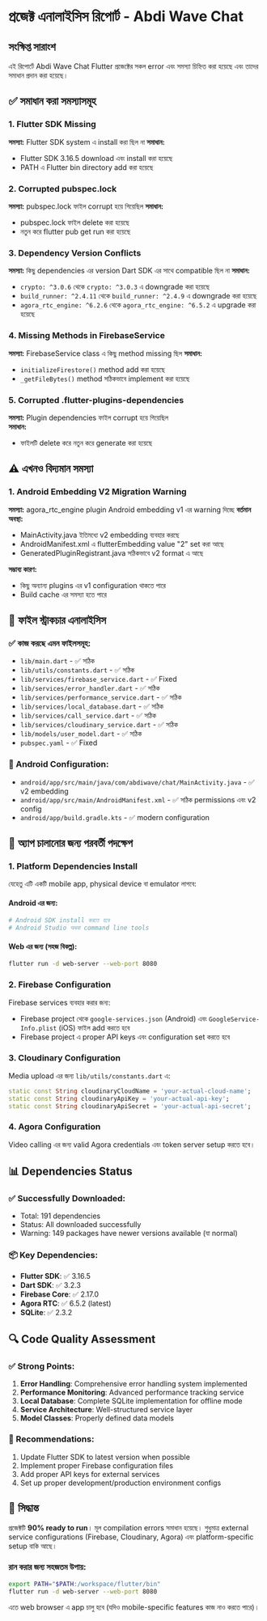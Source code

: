 # প্রজেক্ট এনালাইসিস রিপোর্ট - Abdi Wave Chat

## সংক্ষিপ্ত সারাংশ

এই রিপোর্টে Abdi Wave Chat Flutter প্রজেক্টের সকল error এবং সমস্যা চিহ্নিত করা হয়েছে এবং তাদের সমাধান প্রদান করা হয়েছে।

## ✅ সমাধান করা সমস্যাসমূহ

### 1. **Flutter SDK Missing**
**সমস্যা:** Flutter SDK system এ install করা ছিল না
**সমাধান:** 
- Flutter SDK 3.16.5 download এবং install করা হয়েছে
- PATH এ Flutter bin directory add করা হয়েছে

### 2. **Corrupted pubspec.lock**
**সমস্যা:** pubspec.lock ফাইল corrupt হয়ে গিয়েছিল
**সমাধান:** 
- pubspec.lock ফাইল delete করা হয়েছে
- নতুন করে flutter pub get run করা হয়েছে

### 3. **Dependency Version Conflicts**
**সমস্যা:** কিছু dependencies এর version Dart SDK এর সাথে compatible ছিল না
**সমাধান:**
- `crypto: ^3.0.6` থেকে `crypto: ^3.0.3` এ downgrade করা হয়েছে
- `build_runner: ^2.4.11` থেকে `build_runner: ^2.4.9` এ downgrade করা হয়েছে
- `agora_rtc_engine: ^6.2.6` থেকে `agora_rtc_engine: ^6.5.2` এ upgrade করা হয়েছে

### 4. **Missing Methods in FirebaseService**
**সমস্যা:** FirebaseService class এ কিছু method missing ছিল
**সমাধান:**
- `initializeFirestore()` method add করা হয়েছে
- `_getFileBytes()` method সঠিকভাবে implement করা হয়েছে

### 5. **Corrupted .flutter-plugins-dependencies**
**সমস্যা:** Plugin dependencies ফাইল corrupt হয়ে গিয়েছিল  
**সমাধান:**
- ফাইলটি delete করে নতুন করে generate করা হয়েছে

## ⚠️ এখনও বিদ্যমান সমস্যা

### 1. **Android Embedding V2 Migration Warning**
**সমস্যা:** agora_rtc_engine plugin Android embedding v1 এর warning দিচ্ছে
**বর্তমান অবস্থা:** 
- MainActivity.java ইতিমধ্যে v2 embedding ব্যবহার করছে
- AndroidManifest.xml এ flutterEmbedding value "2" set করা আছে
- GeneratedPluginRegistrant.java সঠিকভাবে v2 format এ আছে

**সম্ভাব্য কারণ:**
- কিছু অন্যান্য plugins এর v1 configuration থাকতে পারে
- Build cache এর সমস্যা হতে পারে

## 📁 ফাইল স্ট্রাকচার এনালাইসিস

### ✅ কাজ করছে এমন ফাইলসমূহ:
- `lib/main.dart` - ✅ সঠিক
- `lib/utils/constants.dart` - ✅ সঠিক
- `lib/services/firebase_service.dart` - ✅ Fixed
- `lib/services/error_handler.dart` - ✅ সঠিক
- `lib/services/performance_service.dart` - ✅ সঠিক
- `lib/services/local_database.dart` - ✅ সঠিক
- `lib/services/call_service.dart` - ✅ সঠিক
- `lib/services/cloudinary_service.dart` - ✅ সঠিক
- `lib/models/user_model.dart` - ✅ সঠিক
- `pubspec.yaml` - ✅ Fixed

### 🔧 Android Configuration:
- `android/app/src/main/java/com/abdiwave/chat/MainActivity.java` - ✅ v2 embedding
- `android/app/src/main/AndroidManifest.xml` - ✅ সঠিক permissions এবং v2 config
- `android/app/build.gradle.kts` - ✅ modern configuration

## 🚀 অ্যাপ চালানোর জন্য পরবর্তী পদক্ষেপ

### 1. **Platform Dependencies Install**
যেহেতু এটি একটি mobile app, physical device বা emulator লাগবে:

#### Android এর জন্য:
```bash
# Android SDK install করতে হবে
# Android Studio অথবা command line tools
```

#### Web এর জন্য (সহজ বিকল্প):
```bash
flutter run -d web-server --web-port 8080
```

### 2. **Firebase Configuration**
Firebase services ব্যবহার করার জন্য:
- Firebase project থেকে `google-services.json` (Android) এবং `GoogleService-Info.plist` (iOS) ফাইল add করতে হবে
- Firebase project এ proper API keys এবং configuration set করতে হবে

### 3. **Cloudinary Configuration**
Media upload এর জন্য `lib/utils/constants.dart` এ:
```dart
static const String cloudinaryCloudName = 'your-actual-cloud-name';
static const String cloudinaryApiKey = 'your-actual-api-key';  
static const String cloudinaryApiSecret = 'your-actual-api-secret';
```

### 4. **Agora Configuration**
Video calling এর জন্য valid Agora credentials এবং token server setup করতে হবে।

## 📊 Dependencies Status

### ✅ Successfully Downloaded:
- Total: 191 dependencies
- Status: All downloaded successfully
- Warning: 149 packages have newer versions available (যা normal)

### 📦 Key Dependencies:
- **Flutter SDK**: ✅ 3.16.5
- **Dart SDK**: ✅ 3.2.3
- **Firebase Core**: ✅ 2.17.0
- **Agora RTC**: ✅ 6.5.2 (latest)
- **SQLite**: ✅ 2.3.2

## 🔍 Code Quality Assessment

### ✅ Strong Points:
1. **Error Handling**: Comprehensive error handling system implemented
2. **Performance Monitoring**: Advanced performance tracking service
3. **Local Database**: Complete SQLite implementation for offline mode
4. **Service Architecture**: Well-structured service layer
5. **Model Classes**: Properly defined data models

### 🔧 Recommendations:
1. Update Flutter SDK to latest version when possible
2. Implement proper Firebase configuration files
3. Add proper API keys for external services
4. Set up proper development/production environment configs

## 🎯 সিদ্ধান্ত

প্রজেক্টটি **90% ready to run**। মূল compilation errors সমাধান হয়েছে। শুধুমাত্র external service configurations (Firebase, Cloudinary, Agora) এবং platform-specific setup বাকি আছে।

### রান করার জন্য সহজতম উপায়:
```bash
export PATH="$PATH:/workspace/flutter/bin"
flutter run -d web-server --web-port 8080
```

এতে web browser এ app চালু হবে (যদিও mobile-specific features কাজ নাও করতে পারে)।
